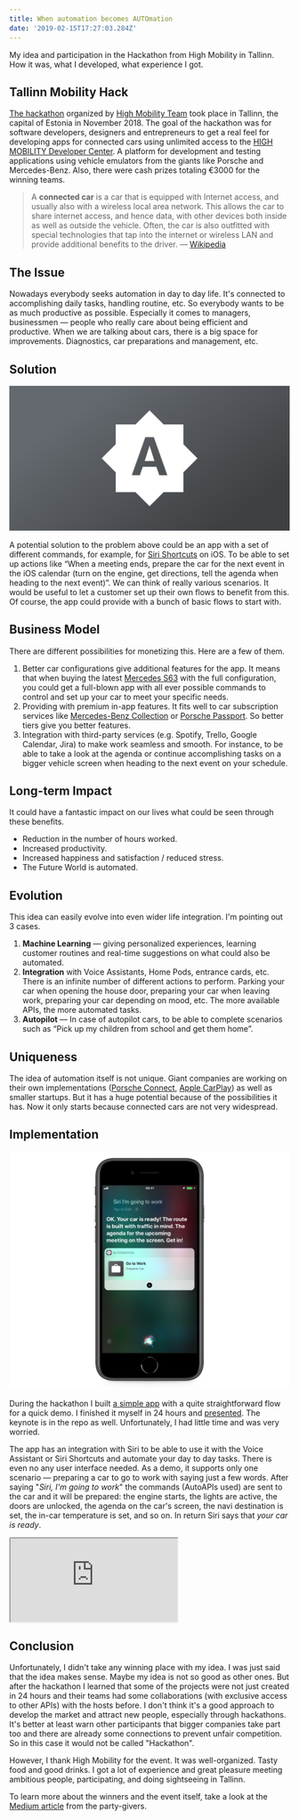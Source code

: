 ```yaml
---
title: When automation becomes AUTOmation
date: '2019-02-15T17:27:03.284Z'
---
```


My idea and participation in the Hackathon from High Mobility in Tallinn. How it was, what I developed, what experience I got.

## Tallinn Mobility Hack

[The hackathon](https://mobilityhack.splashthat.com) organized by [High Mobility Team](https://company.high-mobility.com/about-us) took place in Tallinn, the capital of Estonia in November 2018. The goal of the hackathon was for software developers, designers and entrepreneurs to get a real feel for developing apps for connected cars using unlimited access to the [HIGH MOBILITY Developer Center](https://high-mobility.com/get-started). A platform for development and testing applications using vehicle emulators from the giants like Porsche and Mercedes-Benz. Also, there were cash prizes totaling €3000 for the winning teams.

> A __connected car__ is a car that is equipped with Internet access, and usually also with a wireless local area network. This allows the car to share internet access, and hence data, with other devices both inside as well as outside the vehicle. Often, the car is also outfitted with special technologies that tap into the internet or wireless LAN and provide additional benefits to the driver. — [Wikipedia](https://en.wikipedia.org/wiki/Connected_car)

## The Issue

Nowadays everybody seeks automation in day to day life. It's connected to accomplishing daily tasks, handling routine, etc. So everybody wants to be as much productive as possible. Especially it comes to managers, businessmen — people who really care about being efficient and productive. When we are talking about cars, there is a big space for improvements. Diagnostics, car preparations and management, etc.

## Solution

![AUTOmation logo](./AUTOmation-logo.png)

A potential solution to the problem above could be an app with a set of different commands, for example, for [Siri Shortcuts](https://support.apple.com/en-us/HT209055) on iOS. To be able to set up actions like “When a meeting ends, prepare the car for the next event in the iOS calendar (turn on the engine, get directions, tell the agenda when heading to the next event)”. We can think of really various scenarios. It would be useful to let a customer set up their own flows to benefit from this. Of course, the app could provide with a bunch of basic flows to start with.

## Business Model

There are different possibilities for monetizing this. Here are a few of them.

1. Better car configurations give additional features for the app. It means that when buying the latest [Mercedes S63](https://www.mercedes-amg.com/en/vehicles/s-class/coupe/s63.html) with the full configuration, you could get a full-blown app with all ever possible commands to control and set up your car to meet your specific needs.
1. Providing with premium in-app features. It fits well to car subscription services like [Mercedes-Benz Collection](https://collection.mbusa.com) or [Porsche Passport](https://www.porschepassport.com). So better tiers give you better features.
1. Integration with third-party services (e.g. Spotify, Trello, Google Calendar, Jira) to make work seamless and smooth. For instance, to be able to take a look at the agenda or continue accomplishing tasks on a bigger vehicle screen when heading to the next event on your schedule.

## Long-term Impact

It could have a fantastic impact on our lives what could be seen through these benefits.

- Reduction in the number of hours worked.
- Increased productivity.
- Increased happiness and satisfaction / reduced stress.
- The Future World is automated.

## Evolution

This idea can easily evolve into even wider life integration. I'm pointing out 3 cases.

1. __Machine Learning__ — giving personalized experiences, learning customer routines and real-time suggestions on what could also be automated.
1. __Integration__ with Voice Assistants, Home Pods, entrance cards, etc. There is an infinite number of different actions to perform. Parking your car when opening the house door, preparing your car when leaving work, preparing your car depending on mood, etc. The more available APIs, the more automated tasks.
1. __Autopilot__ — In case of autopilot cars, to be able to complete scenarios such as “Pick up my children from school and get them home”.

## Uniqueness

The idea of automation itself is not unique. Giant companies are working on their own implementations ([Porsche Connect](https://www.porsche.com/usa/connect/), [Apple CarPlay](https://www.apple.com/ios/carplay/)) as well as smaller startups. But it has a huge potential because of the possibilities it has. Now it only starts because connected cars are not very widespread.

## Implementation

![Siri screenshot](./AUTOmation-screenshot-siri.png)

During the hackathon I built [a simple app](https://github.com/ilyagru/AUTOmation) with a quite straightforward flow for a quick demo. I finished it myself in 24 hours and [presented](https://youtu.be/sf9PrNHGSPM?t=1292). The keynote is in the repo as well. Unfortunately, I had little time and was very worried.

The app has an integration with Siri to be able to use it with the Voice Assistant or Siri Shortcuts and automate your day to day tasks. There is even no any user interface needed. As a demo, it supports only one scenario — preparing a car to go to work with saying just a few words. After saying "_Siri, I'm going to work_" the commands (AutoAPIs used) are sent to the car and it will be prepared: the engine starts, the lights are active, the doors are unlocked, the agenda on the car's screen, the navi destination is set, the in-car temperature is set, and so on. In return Siri says that _your car is ready_.

<p style="border-radius: 3px; overflow: hidden; line-height: 0;">
  <iframe
    src="https://www.youtube.com/embed/jKCEpYybPuM?rel=0"
    allow="accelerometer; autoplay; encrypted-media; gyroscope; picture-in-picture"
    allowfullscreen>
  </iframe>
</p>

## Conclusion

Unfortunately, I didn't take any winning place with my idea. I was just said that the idea makes sense. Maybe my idea is not so good as other ones. But after the hackathon I learned that some of the projects were not just created in 24 hours and their teams had some collaborations (with exclusive access to other APIs) with the hosts before. I don't think it's a good approach to develop the market and attract new people, especially through hackathons. It's better at least warn other participants that bigger companies take part too and there are already some connections to prevent unfair competition. So in this case it would not be called "Hackathon".

However, I thank High Mobility for the event. It was well-organized. Tasty food and good drinks. I got a lot of experience and great pleasure meeting ambitious people, participating, and doing sightseeing in Tallinn.

To learn more about the winners and the event itself, take a look at the [Medium article](https://medium.com/high-mobility/tallinn-mobility-hack-apps-winners-and-prizes-193703f9a585) from the party-givers.
